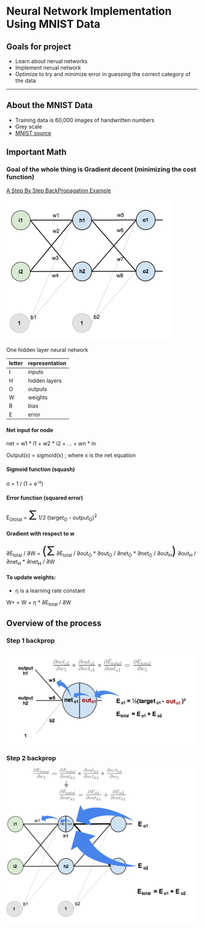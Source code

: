 # Neural Network Implementation Using MNIST Data

## Goals for project

* Learn about nerual networks
* Implement nerual network
* Optimize to try and minimize error in guessing the correct category of the data

---

## About the MNIST Data

* Training data is 60,000 images of handwritten numbers
* Grey scale
* [MNIST source](http://yann.lecun.com/exdb/mnist/)

## Important Math

### Goal of the whole thing is Gradient decent (minimizing the cost function)

[A Step By Step BackPropagation Example](https://mattmazur.com/2015/03/17/a-step-by-step-backpropagation-example/)

![Overview](media/neural_network-basic.png)

One hidden layer neural network

| letter | representation |
| --- | --- |
| I | inputs |
| H | hidden layers |
| O | outputs |
| W | weights |
| B | bias |
| E | error |

#### Net input for node

net = w1 * i1 + w2 * i2 + ... + wn * in

Output(x) = sigmoid(x) ; where x is the net equation

#### Sigmoid function (squash)

<span>&sigma;</span> = 1 / (1 + e<sup>-x</sup>)

#### Error function (squared error)

E<sub>Ototal</sub> = <span style="font-size: 2rem;" >&Sigma;</span> 1/2 (target<sub>O</sub> - output<sub>O</sub>)<sup>2</sup>

#### Gradient with respect to w

<span>&part;</span>E<sub>total</sub> / <span>&part;</span>W = <span style="font-size: 2rem;" >(&Sigma;</span> <span>&part;</span>E<sub>total</sub> / <span>&part;</span>out<sub>O</sub> * <span>&part;</span>out<sub>O</sub> / <span>&part;</span>net<sub>O</sub> * <span>&part;</span>net<sub>O</sub> / <span>&part;</span>out<sub>H</sub><span style="font-size: 2rem;" >)</span> <span>&part;</span>out<sub>H</sub> / <span>&part;</span>net<sub>H</sub> * <span>&part;</span>net<sub>H</sub> / <span>&part;</span>W

#### To update weights:

* <span>&eta;</span> is a learning rate constant

W+ = W + <span>&eta;</span> * <span>&part;</span>E<sub>total</sub> / <span>&part;</span>W

## Overview of the process

### Step 1 backprop

![Step 1](media/step-1.png)

### Step 2 backprop

![Step 2](media/step-2.png)
